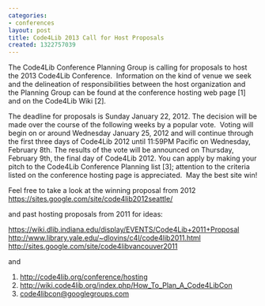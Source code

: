 ```yaml
---
categories:
- conferences
layout: post
title: Code4Lib 2013 Call for Host Proposals
created: 1322757039
---
```

The Code4Lib Conference Planning Group is calling for
proposals to host the 2013 Code4Lib Conference.  Information on the
kind of venue we seek and the delineation of responsibilities between
the host organization and the Planning Group can be found at the
conference hosting web page [1] and on the Code4Lib Wiki [2].

The deadline for proposals is Sunday January 22, 2012. The
decision will be made over the course of the following weeks by a
popular vote.  Voting will begin on or around Wednesday January 25,
2012 and will continue through the first three days of Code4Lib 2012 until
11:59PM Pacific on Wednesday, February 8th. The results of the vote will be
announced on Thursday, February 9th, the final day of Code4Lib 2012.
You can apply by making your pitch to the Code4Lib Conference Planning
list [3]; attention to the criteria listed on the conference hosting
page is appreciated.  May the best site win!

Feel free to take a look at the winning proposal from 2012
<a href="https://sites.google.com/site/code4lib2012seattle/">https://sites.google.com/site/code4lib2012seattle/</a>

and past hosting proposals from 2011 for ideas:

<a href="https://wiki.dlib.indiana.edu/display/EVENTS/Code4Lib+2011+Proposal">https://wiki.dlib.indiana.edu/display/EVENTS/Code4Lib+2011+Proposal</a>
<a href="http://www.library.yale.edu/~dlovins/c4l/code4lib2011.html">http://www.library.yale.edu/~dlovins/c4l/code4lib2011.html</a>
<a href="http://sites.google.com/site/code4libvancouver2011">http://sites.google.com/site/code4libvancouver2011</a>

and 


1. <a href="http://code4lib.org/conference/hosting">http://code4lib.org/conference/hosting</a>
2. <a href="http://wiki.code4lib.org/index.php/How_To_Plan_A_Code4LibCon">http://wiki.code4lib.org/index.php/How_To_Plan_A_Code4LibCon</a>
3. code4libcon@googlegroups.com 

<!--break-->
